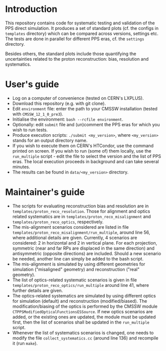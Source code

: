 # Introduction

This repository contains code for systematic testing and validation of the PPS direct simulation. It produces a set of standard plots (cf. the configs in `templates` directory) which can be compared across versions, settings etc. The tests are done in parallel for different PPS eras, cf. the `settings` directory.

Besides others, the standard plots include those quantifying the uncertainties related to the proton reconstruction: bias, resolution and systematics.



# User's guide

 * Log on a computer of convenience (tested on CERN's LXPLUS).
 * Download this repository (e.g. with git clone).
 * Edit `environment` file: enter the path to your CMSSW installation (tested with `CMSSW_12_1_0_pre3`).
 * Initialise the environment: `bash --rcfile environment`.
 * Optionally: edit `submit` file and (un)comment the PPS eras for which you wish to run tests.
 * Produce execution scripts: `./submit <my_version>`, where `<my_version>` stands for an output directory name.
 * If you wish to execute them on CERN's HTCondor, use the command printed on screen. If you wish to run (some of) them locally, use the `run_multiple` script - edit the file to select the version and the list of PPS eras. The local execution proceeds in background and can take several minutes.
 * The results can be found in `data/<my_version>` directory.



# Maintainer's guide

 * The scripts for evaluating reconstruction bias and resolution are in `templates/proton_reco_resolution`. Those for alignment and optics related systematics are in `templates/proton_reco_misalignment` and `templates/proton_reco_optics`, respectively.
 * The mis-alignment scenarios considered are listed in file `templates/proton_reco_misalignment/run_multiple`, around line 56, where additional details are given. Currently, 4 scenarios are considered: 2 in horizontal and 2 in vertical plane. For each projection, symmetric (near and far RPs are displaced in the same direction) and antisymmetric (opposite directions) are included. Should a new scenario be needed, another line can simply be added to the bash script.
 * The mis-alignment is simulated by using different geometries for simulation ("misaligned" geometry) and reconstruction ("real" geometry).
 * The list of optics-related systematic scenarios is given in file `templates/proton_reco_optics/run_multiple` around line 41, where further details are given.
 * The optics-related systematics are simulated by using different optics for simulation (default) and reconstruction (modified/biased). The modification/biasing of the optics is performed by the CMSSW module `CTPPSModifiedOpticalFunctionsESSource`. If new optics scenarios are added, or the existing ones are updated, the module must be updated first, then the list of scenarios shall be updated in the `run_multiple` script.
 * Whenever the list of systematics scenarios is changed, one needs to modify the file `collect_systematics.cc` (around line 136) and recompile it (run `make`).

